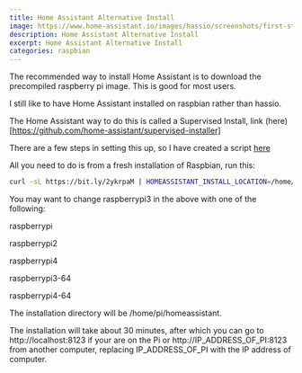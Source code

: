 ```yaml
---
title: Home Assistant Alternative Install
image: https://www.home-assistant.io/images/hassio/screenshots/first-start.png
description: Home Assistant Alternative Install
excerpt: Home Assistant Alternative Install
categories: raspbian
---
```


The recommended way to install Home Assistant is to download the precompiled raspberry pi image. This is good for most users.

I still like to have Home Assistant installed on raspbian rather than hassio.

The Home Assistant way to do this is called a Supervised Install, link (here)[https://github.com/home-assistant/supervised-installer]

There are a few steps in setting this up, so I have created a script [here](https://gist.github.com/raspberrypisig/65aea786444dfa1f135ab5f3b2b85bcb)

All you need to do is from a fresh installation of Raspbian, run this:

```sh
curl -sL https://bit.ly/2ykrpaM | HOMEASSISTANT_INSTALL_LOCATION=/home/pi/homeassistant RASPBERRYPI=raspberrypi3 sudo -E bash -
```

You may want to change raspberrypi3 in the above with one of the following:

raspberrypi 

raspberrypi2

raspberrypi4 

raspberrypi3-64 

raspberrypi4-64


The installation directory will be /home/pi/homeassistant. 

The installation will take about 30 minutes, after which you can go to http://localhost:8123 if your are on the Pi or
http://IP_ADDRESS_OF_PI:8123 from another computer, replacing IP_ADDRESS_OF_PI with the IP address of computer.

